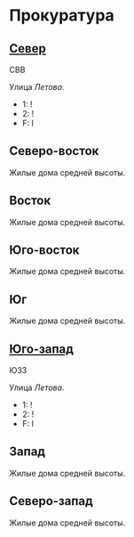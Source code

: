 # Прокуратура

## [Север](./590080.md)

СВВ

Улица *Летова*.

* 1:    !
* 2:    !
* F:    I

## Северо-восток

Жилые дома средней высоты.

## Восток

Жилые дома средней высоты.

## Юго-восток

Жилые дома средней высоты.

## Юг

Жилые дома средней высоты.

## [Юго-запад](./587087.md)

ЮЗЗ

Улица *Летова*.

* 1:    !
* 2:    !
* F:    I

## Запад

Жилые дома средней высоты.

## Северо-запад

Жилые дома средней высоты.
